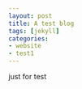 ```yaml
---
layout: post
title: A test blog
tags: [jekyll]
categories:
- website
- test1
---
```


just for test
